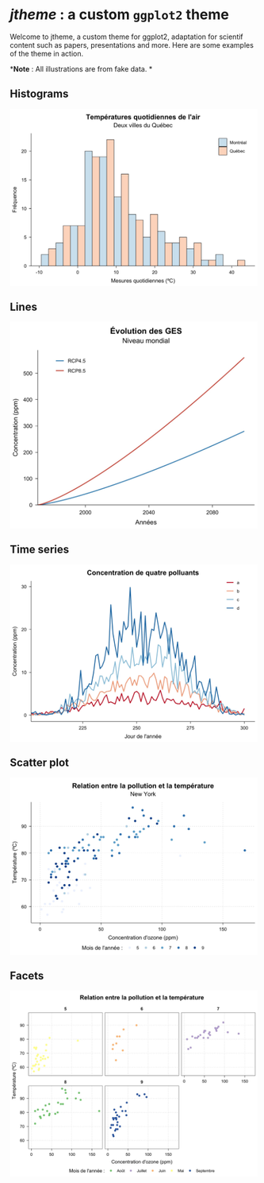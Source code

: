 ***jtheme*** : a custom `ggplot2` theme
================================================================================

Welcome to jtheme, a custom theme for ggplot2, adaptation for scientif content such as papers, presentations and more. Here are some examples of the theme in action.

***Note** : All illustrations are from fake data. *

## Histograms

<img src = "_plots/fig_1_rect.jpg" width = "500px" align = "center">

## Lines

<img src = "_plots/fig_2_squared.jpg" width = "500px" align = "center">

## Time series

<img src = "_plots/fig_3_rect.jpg" width = "500px" align = "center">

## Scatter plot

<img src = "_plots/fig_4_rect.jpg" width = "500px" align = "center">

## Facets

<img src = "_plots/fig_5_rectbig.jpg" width = "500px" align = "center">
